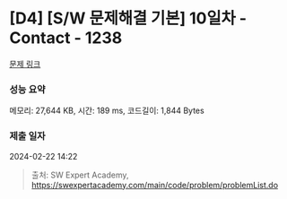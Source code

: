 # [D4] [S/W 문제해결 기본] 10일차 - Contact - 1238 

[문제 링크](https://swexpertacademy.com/main/code/problem/problemDetail.do?contestProbId=AV15B1cKAKwCFAYD) 

### 성능 요약

메모리: 27,644 KB, 시간: 189 ms, 코드길이: 1,844 Bytes

### 제출 일자

2024-02-22 14:22



> 출처: SW Expert Academy, https://swexpertacademy.com/main/code/problem/problemList.do